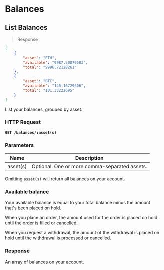 # Balances

## List Balances

> Response

```json
[ 
    {
        "asset": "ETH",
        "available": "9987.50070583",
        "total": "9996.72128261"
    },
    {
        "asset": "BTC",
        "available": "145.16729606",
        "total": "101.33222695"
    }
]
```

List your balances, grouped by asset.

### HTTP Request

**`GET /balances/:asset(s)`**

### Parameters

Name | Description
--------- | -------
asset(s) | Optional. One or more comma-separated assets.

Omitting `asset(s)` will return all balances on your account.

### Available balance

Your available balance is equal to your total balance minus the amount that's been placed on hold.

When you place an order, the amount used for the order is placed on hold until the order is filled or cancelled.

When you request a withdrawal, the amount of the withdrawal is placed on hold until the withdrawal is processed or cancelled.

### Response

An array of balances on your account.